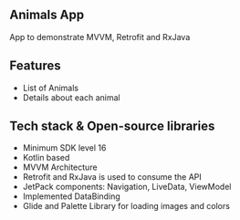 ## Animals App
App to demonstrate MVVM, Retrofit and RxJava
</br>

## Features
- List of Animals
- Details about each animal

## Tech stack & Open-source libraries
- Minimum SDK level 16
- Kotlin based
- MVVM Architecture
- Retrofit and RxJava is used to consume the API
- JetPack components: Navigation, LiveData, ViewModel
- Implemented DataBinding
- Glide and Palette Library for loading images and colors
